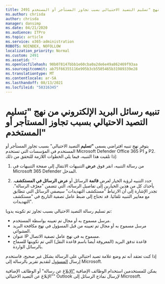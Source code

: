```yaml
---
title: 2491 تنبيه رسائل البريد الإلكتروني من نهج "تسليم التصيد الاحتيالي بسبب تجاوز المستأجر أو المستخدم"
ms.author: chrisda
author: chrisda
manager: dansimp
ms.date: 04/21/2020
ms.audience: ITPro
ms.topic: article
ms.service: o365-administration
ROBOTS: NOINDEX, NOFOLLOW
localization_priority: Normal
ms.custom: 2491
ms.assetid: ''
ms.openlocfilehash: 90b078147bbb1e60cba0a2de6e49a862469f93aa
ms.sourcegitcommit: ab75f66355116e995b3cb5505465b31989339e28
ms.translationtype: MT
ms.contentlocale: ar-SA
ms.lasthandoff: 08/13/2021
ms.locfileid: "58316345"
---
```

# <a name="alert-email-messages-from-the-phish-delivered-due-to-tenant-or-user-override-policy"></a>تنبيه رسائل البريد الإلكتروني من نهج "تسليم التصيد الاحتيالي بسبب تجاوز المستأجر أو المستخدم"

يتوفر نهج تنبيه افتراضي يسمى **"تسليم** التصيد الاحتيالي" بسبب تجاوز المستأجر أو المستخدم في المؤسسات التي تستخدم Microsoft Defender Office 365 P1 و P2. إذا تلقيت هذا التنبيه، فيما يلي الخطوات اللازمة للتحقق من ذلك:

1. من رسالة التنبيه، انقر فوق **عرض** التنبيهات الانتقال إلى صفحة التنبيهات في Microsoft 365 Defender المدخل. 

2. حدد التنبيه لرؤية الخيار لعرض **قائمة** الرسائل أو **عرض الرسائل في المستكشف**. يأخذك كل من هذين الخيارين إلى تفاصيل الرسالة، التي تتضمن "معرّف الرسالة". تجدر الإشارة إلى أن الارتباط "مستكشف التهديدات" سيصفي الرسائل التي تتطابق مع معايير التنبيه تلقائيا. قد تحتاج إلى ضبط عامل تصفية التاريخ في "مستكشف التهديدات".

تم تسليم رسالة التصيد الاحتيالي بسبب تجاوز تم تكوينه يدويا:

- مرسل مسموح به أو مجال تم تعيينه بواسطة المستخدم.
- مرسل مسموح به أو مجال تم تعيينه من قبل المسؤول في نهج مكافحة البريد العشوائي.
- عنوان IP مسموح به في نهج عامل تصفية الاتصال.
- قاعدة تدفق البريد (المعروفة أيضا باسم قاعدة النقل) التي تم تكوينها للسماح بالرسائل الواردة.

إذا كنت تعتقد أنه تم وضع علامة تصيد احتيالي على الرسالة بشكل غير صحيح، فاستخدم إرسال [المسؤول](https://docs.microsoft.com/microsoft-365/security/office-365-security/admin-submission) لتقديم تقرير بالرسالة إلى Microsoft.

يمكن للمستخدمين استخدام الوظائف الإضافية ["الإبلاغ](https://docs.microsoft.com/microsoft-365/security/office-365-security/enable-the-report-message-add-in) عن رسالة" أو الوظائف الإضافية "الإبلاغ عن التصيد الاحتيالي" Outlook لإرسال نماذج الرسائل إلى Microsoft.
